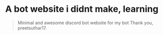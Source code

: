 # A bot website i didnt make, learning
> Minimal and awesome discord bot website for my bot
> Thank you, preetsuthar17.
